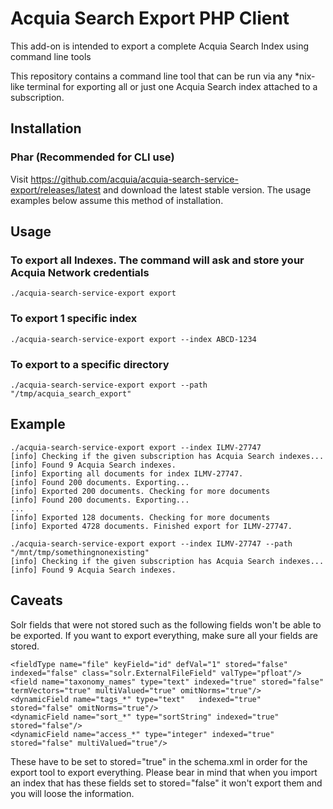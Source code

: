 # Acquia Search Export PHP Client


This add-on is intended to export a complete Acquia Search Index using command line tools

This repository contains a command line tool that can be run via any *nix-like terminal 
for exporting all or just one Acquia Search index attached to a subscription.

## Installation

### Phar (Recommended for CLI use)

Visit https://github.com/acquia/acquia-search-service-export/releases/latest and download the
latest stable version. The usage examples below assume this method of installation.

## Usage

### To export all Indexes. The command will ask and store your Acquia Network credentials

    ./acquia-search-service-export export

### To export 1 specific index

    ./acquia-search-service-export export --index ABCD-1234

### To export to a specific directory

    ./acquia-search-service-export export --path "/tmp/acquia_search_export"

## Example

    ./acquia-search-service-export export --index ILMV-27747
    [info] Checking if the given subscription has Acquia Search indexes...
    [info] Found 9 Acquia Search indexes.
    [info] Exporting all documents for index ILMV-27747.
    [info] Found 200 documents. Exporting...
    [info] Exported 200 documents. Checking for more documents
    [info] Found 200 documents. Exporting...
    ...
    [info] Exported 128 documents. Checking for more documents
    [info] Exported 4728 documents. Finished export for ILMV-27747.

    ./acquia-search-service-export export --index ILMV-27747 --path "/mnt/tmp/somethingnonexisting"
    [info] Checking if the given subscription has Acquia Search indexes...
    [info] Found 9 Acquia Search indexes.

## Caveats

Solr fields that were not stored such as the following fields won't be able to be exported. If you want to export everything, make sure all your fields are stored.

    <fieldType name="file" keyField="id" defVal="1" stored="false" indexed="false" class="solr.ExternalFileField" valType="pfloat"/>
    <field name="taxonomy_names" type="text" indexed="true" stored="false" termVectors="true" multiValued="true" omitNorms="true"/>
    <dynamicField name="tags_*" type="text"   indexed="true" stored="false" omitNorms="true"/>
    <dynamicField name="sort_*" type="sortString" indexed="true" stored="false"/>
    <dynamicField name="access_*" type="integer" indexed="true" stored="false" multiValued="true"/>

These have to be set to stored="true" in the schema.xml in order for the export tool to export everything. Please bear in mind that when you import an index that has these fields set to stored="false" it won't export them and you will loose the information.

